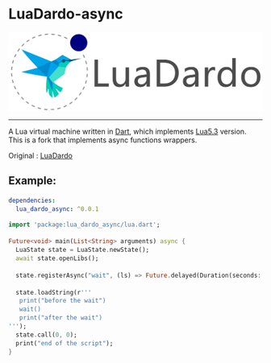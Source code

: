 # LuaDardo-async

![logo](https://github.com/arcticfox1919/ImageHosting/blob/master/language_logo.png?raw=true)

------

A Lua virtual machine written in [Dart](https://github.com/dart-lang/sdk), which implements [Lua5.3](http://www.lua.org/manual/5.3/) version.
This is a fork that implements async functions wrappers.

Original : [LuaDardo](https://github.com/arcticfox1919/LuaDardo)

## Example:

```yaml
dependencies:
  lua_dardo_async: ^0.0.1
```

```dart
import 'package:lua_dardo_async/lua.dart';

Future<void> main(List<String> arguments) async {
  LuaState state = LuaState.newState();
  await state.openLibs();

  state.registerAsync("wait", (ls) => Future.delayed(Duration(seconds: 1), () => 0));

  state.loadString(r'''
   print("before the wait")
   wait()
   print("after the wait")
''');
  state.call(0, 0);
  print("end of the script");
}
```
